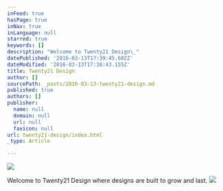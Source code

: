 ```yaml
---
inFeed: true
hasPage: true
inNav: true
inLanguage: null
starred: true
keywords: []
description: "Welcome to Twenty21 Design\_"
datePublished: '2016-03-13T17:39:45.682Z'
dateModified: '2016-03-13T17:38:43.155Z'
title: Twenty21 Design
author: []
sourcePath: _posts/2016-03-13-twenty21-design.md
published: true
authors: []
publisher:
  name: null
  domain: null
  url: null
  favicon: null
url: twenty21-design/index.html
_type: Article

---
```

![](https://the-grid-user-content.s3-us-west-2.amazonaws.com/a750f558-73b5-4f7e-8edf-775594a0120d.jpg)

Welcome to Twenty21 Design where designs are built to grow and last.
![](https://the-grid-user-content.s3-us-west-2.amazonaws.com/b4bfd3da-7598-4e1e-92c6-a441a58a2180.jpg)